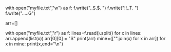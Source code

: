with open("myfile.txt","w") as f:
    f.write("..S.$. ")
    f.write("!!..T. ")
    f.write(".....G")

arr=[]

with open("myfile.txt","r") as f:
    lines=f.read().split()
    for x in lines:
        arr.append(list(x))
    arr[0][0] = "S"
    print(arr)
    mine=(["".join(x) for x in arr])
    for x in mine:
        print(x,end="\n")
